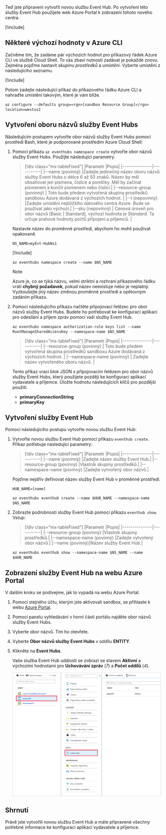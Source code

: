 Teď jste připraveni vytvořit novou službu Event Hub. Po vytvoření této služby Event Hub použijete web Azure Portal k zobrazení tohoto nového centra.

[!include[](../../../includes/azure-sandbox-activate.md)]

## <a name="set-some-defaults-in-the-azure-cli"></a>Některé výchozí hodnoty v Azure CLI

Začněme tím, že zadáme pár výchozích hodnot pro příkazový řádek Azure CLI ve službě Cloud Shell. To vás zbaví nutnosti zadávat je pokaždé znovu. Zejména pojďme nastavit _skupinu prostředků_ a _umístění_. Vyberte umístění z následujícího seznamu.

[!include[](../../../includes/azure-sandbox-regions-first-mention-note.md)]

Potom zadejte následující příkaz do příkazového řádku Azure CLI a nahraďte umístění takovým, které je vám blíže.

```azurecli
az configure --defaults group=<rgn>[sandbox Resource Group]</rgn> location=westus2
```

## <a name="create-an-event-hubs-namespace"></a>Vytvoření oboru názvů služby Event Hubs

Následujícím postupem vytvořte obor názvů služby Event Hubs pomocí prostředí Bash, které je podporované prostředím Azure Cloud Shell:

1. Pomocí příkazu `az eventhubs namespace create` vytvořte obor názvů služby Event Hubs. Použijte následující parametry.

    > [!div class="mx-tableFixed"]
    > |Parametr      |Popis|
    > |---------------|-----------|
    > |--name (povinný)      |Zadejte jedinečný název oboru názvů služby Event Hubs o délce 6 až 50 znaků. Název by měl obsahovat jen písmena, číslice a pomlčky. Měl by začínat písmenem a končit písmenem nebo číslicí.|
    > |--resource-group (povinný) | Toto bude předem vytvořená skupina prostředků sandboxu Azure dodávaná z výchozích hodnot. |
    > |--l (nepovinný)     |Zadejte umístění nejbližšího datového centra Azure. Bude se používat jako výchozí.|
    > |--sku (nepovinný) | Cenová úroveň pro obor názvů [Basic | Standard], výchozí hodnota je _Standard_. Ta určuje prahové hodnoty počtů připojení a příjemců. |

    Nastavte název do proměnné prostředí, abychom ho mohli používat opakovaně.

    ```azurecli
    NS_NAME=myEvt-HubNs1
    ````

    [!include[](../../../includes/azure-cloudshell-copy-paste-tip.md)]

    ```azurecli
    az eventhubs namespace create --name $NS_NAME
    ```

    > [!NOTE]
    > Azure je, co se týká názvu, velmi striktní a rozhraní příkazového řádku vrátí **chybný požadavek**, pokud název neexistuje nebo je neplatný. Vyzkoušejte jiný název změnou proměnné prostředí a opětovným zadáním příkazu.


1. Pomocí následujícího příkazu načtěte připojovací řetězec pro obor názvů služby Event Hubs. Budete ho potřebovat ke konfiguraci aplikací pro odesílání a příjem zpráv pomocí vaší služby Event Hub.

    ```azurecli
    az eventhubs namespace authorization-rule keys list --name RootManageSharedAccessKey --namespace-name $NS_NAME
    ```

    > [!div class="mx-tableFixed"]
    > |Parametr      |Popis|
    > |---------------|-----------|
    > |--resource-group (povinný)  | Toto bude předem vytvořená skupina prostředků sandboxu Azure dodávaná z výchozích hodnot. |
    > |--namespace-name (povinný)  | Zadejte název vytvořeného oboru názvů. |

    Tento příkaz vrací blok JSON s připojovacím řetězem pro obor názvů služby Event Hubs, který použijete později ke konfiguraci aplikací vydavatele a příjemce. Uložte hodnotu následujících klíčů pro pozdější použití.

    - **primaryConnectionString**
    - **primaryKey**

## <a name="create-an-event-hub"></a>Vytvoření služby Event Hub

Pomocí následujícího postupu vytvořte novou službu Event Hub:

1. Vytvořte novou službu Event Hub pomocí příkazu `eventhub create`. Příkaz potřebuje následující parametry:

    > [!div class="mx-tableFixed"]
    > |Parametr      |Popis|
    > |---------------|-----------|
    > |--name (povinný)  |Zadejte název služby Event Hub.|
    > |--resource-group (povinný)  |Vlastník skupiny prostředků.|
    > |--namespace-name (povinný)      |Zadejte vytvořený obor názvů.|

    Pojďme nejdřív definovat název služby Event Hub v proměnné prostředí.

    ```azurecli
    HUB_NAME=[name]
    ```

    ```azurecli
    az eventhubs eventhub create --name $HUB_NAME --namespace-name $NS_NAME
    ```

1. Zobrazte podrobnosti služby Event Hub pomocí příkazu `eventhub show`. Vstup:

    > [!div class="mx-tableFixed"]
    > |Parametr      |Popis|
    > |---------------|-----------|
    > |--resource-group (povinný)  |Vlastník skupiny prostředků.|
    > |--namespace-name (povinný)      |Zadejte vytvořený obor názvů.|
    > |--name (povinný)|Název služby Event Hub.|

    ```azurecli
    az eventhubs eventhub show --namespace-name $NS_NAME --name $HUB_NAME
    ```

## <a name="view-the-event-hub-in-the-azure-portal"></a>Zobrazení služby Event Hub na webu Azure Portal

V dalším kroku se podívejme, jak to vypadá na webu Azure Portal.

1. Pomocí stejného účtu, kterým jste aktivovali sandbox, se přihlaste k webu [Azure Portal](https://portal.azure.com/learn.docs.microsoft.com?azure-portal=true).

1. Pomocí panelu vyhledávání v horní části portálu najděte obor názvů služby Event Hubs.

1. Vyberte obor názvů. Tím ho otevřete.

1. Vyberte **Obor názvů služby Event Hubs** v oddílu **ENTITY**.

1. Klikněte na **Event Hubs**.

    Vaše služba Event Hub událostí se zobrazí se stavem **Aktivní** a výchozími hodnotami pro **Uchovávání zpráv** (*7*) a **Počet oddílů** (*4*).

    ![Služba Event Hub zobrazená na webu Azure Portal](../media/3-event-hub.png)

## <a name="summary"></a>Shrnutí

Právě jste vytvořili novou službu Event Hub a máte připravené všechny potřebné informace ke konfiguraci aplikací vydavatele a příjemce.
